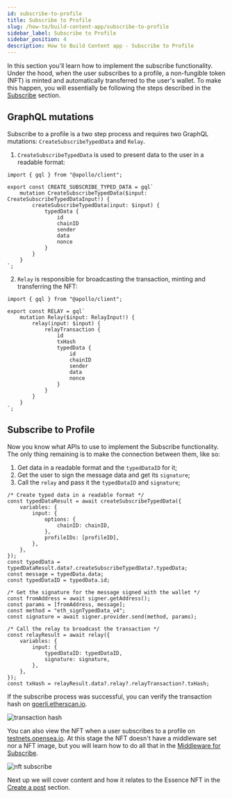 ```yaml
---
id: subscribe-to-profile
title: Subscribe to Profile
slug: /how-to/build-content-app/subscribe-to-profile
sidebar_label: Subscribe to Profile
sidebar_position: 4
description: How to Build Content app - Subscribe to Profile
---
```


In this section you'll learn how to implement the subscribe functionality. Under the hood, when the user subscribes to a profile, a non-fungible token (NFT) is minted and automatically transferred to the user's wallet.
To make this happen, you will essentially be following the steps described in the [Subscribe](/guides/mutation/subscribe) section.

## GraphQL mutations

Subscribe to a profile is a two step process and requires two GraphQL mutations: `CreateSubscribeTypedData` and `Relay`.

1. `CreateSubscribeTypedData` is used to present data to the user in a readable format:

```tsx title="graphql/CreateSubscribeTypedData.ts"
import { gql } from "@apollo/client";

export const CREATE_SUBSCRIBE_TYPED_DATA = gql`
    mutation CreateSubscribeTypedData($input: CreateSubscribeTypedDataInput!) {
        createSubscribeTypedData(input: $input) {
            typedData {
                id
                chainID
                sender
                data
                nonce
            }
        }
    }
`;
```

2. `Relay` is responsible for broadcasting the transaction, minting and transferring the NFT:

```tsx title="graphql/Relay.ts"
import { gql } from "@apollo/client";

export const RELAY = gql`
    mutation Relay($input: RelayInput!) {
        relay(input: $input) {
            relayTransaction {
                id
                txHash
                typedData {
                    id
                    chainID
                    sender
                    data
                    nonce
                }
            }
        }
    }
`;
```

## Subscribe to Profile

Now you know what APIs to use to implement the Subscribe functionality. The only thing remaining is to make the connection between them, like so:

1. Get data in a readable format and the `typedDataID` for it;
2. Get the user to sign the message data and get its `signature`;
3. Call the `relay` and pass it the `typedDataID` and `signature`;

```tsx title="components/SubscribeBtn.tsx"
/* Create typed data in a readable format */
const typedDataResult = await createSubscribeTypedData({
    variables: {
        input: {
            options: {
                chainID: chainID,
            },
            profileIDs: [profileID],
        },
    },
});
const typedData = typedDataResult.data?.createSubscribeTypedData?.typedData;
const message = typedData.data;
const typedDataID = typedData.id;

/* Get the signature for the message signed with the wallet */
const fromAddress = await signer.getAddress();
const params = [fromAddress, message];
const method = "eth_signTypedData_v4";
const signature = await signer.provider.send(method, params);

/* Call the relay to broadcast the transaction */
const relayResult = await relay({
    variables: {
        input: {
            typedDataID: typedDataID,
            signature: signature,
        },
    },
});
const txHash = relayResult.data?.relay?.relayTransaction?.txHash;
```

If the subscribe process was successful, you can verify the transaction hash on [goerli.etherscan.io](https://goerli.etherscan.io/).

![transaction hash](/img/v2/build-content-app-subscribe-to-profile-tx.png)

You can also view the NFT when a user subscribes to a profile on [testnets.opensea.io](testnets.opensea.io). At this stage the NFT doesn't have a middleware set nor a NFT image, but you will learn how to do all that in the [Middleware for Subscribe](/how-to/build-content-app/middleware-for-post).

![nft subscribe](/img/v2/build-content-app-subscribe-to-profile-nft.png)

Next up we will cover content and how it relates to the Essence NFT in the [Create a post](/how-to/build-content-app/create-a-post) section.
